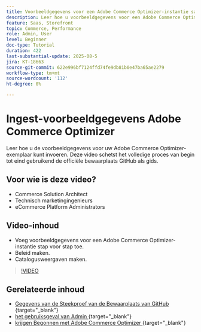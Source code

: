 ```yaml
---
title: Voorbeeldgegevens voor een Adobe Commerce Optimizer-instantie samenvoegen
description: Leer hoe u voorbeeldgegevens voor een Adobe Commerce Optimizer-instantie kunt invoeren.
feature: Saas, Storefront
topic: Commerce, Performance
role: Admin, User
level: Beginner
doc-type: Tutorial
duration: 422
last-substantial-update: 2025-08-5
jira: KT-18663
source-git-commit: 622e996bf7124ffd74fe9db81b0e47ba65ae2279
workflow-type: tm+mt
source-wordcount: '112'
ht-degree: 0%

---
```


# Ingest-voorbeeldgegevens Adobe Commerce Optimizer

Leer hoe u de voorbeeldgegevens voor uw Adobe Commerce Optimizer-exemplaar kunt invoeren. Deze video schetst het volledige proces van begin tot eind gebruikend de officiële bewaarplaats GitHub als gids.

## Voor wie is deze video?

* Commerce Solution Architect
* Technisch marketingingenieurs
* eCommerce Platform Administrators

## Video-inhoud

* Voeg voorbeeldgegevens voor een Adobe Commerce Optimizer-instantie stap voor stap toe.
* Beleid maken.
* Catalogusweergaven maken.

>[!VIDEO](https://video.tv.adobe.com/v/3470472?learn=on&enablevpops)

## Gerelateerde inhoud

* [ Gegevens van de Steekproef van de Bewaarplaats van GitHub ](https://github.com/adobe-commerce/aco-sample-catalog-data-ingestion){target="_blank"}
* [ het gebruiksgeval van Admin ](https://experienceleague.adobe.com/en/docs/commerce/optimizer/use-case/admin-use-case){target="_blank"}
* [ krijgen Begonnen met Adobe Commerce Optimizer ](https://experienceleague.adobe.com/en/docs/commerce/optimizer/get-started){target="_blank"}
